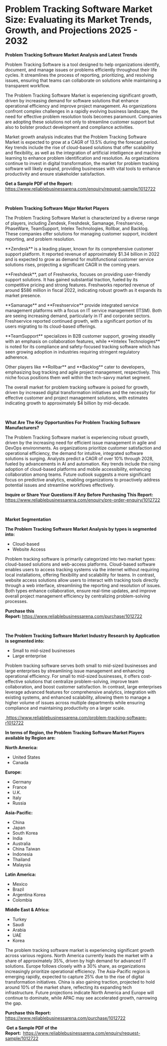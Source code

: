 <p><h1>Problem Tracking Software Market Size: Evaluating its Market Trends, Growth, and Projections 2025 - 2032</h1></p><p><strong>Problem Tracking Software Market Analysis and Latest Trends</strong></p>
<p><p>Problem Tracking Software is a tool designed to help organizations identify, document, and manage issues or problems efficiently throughout their life cycles. It streamlines the process of reporting, prioritizing, and resolving issues, ensuring that teams can collaborate on solutions while maintaining a transparent workflow. </p><p>The Problem Tracking Software Market is experiencing significant growth, driven by increasing demand for software solutions that enhance operational efficiency and improve project management. As organizations confront complex challenges in a rapidly evolving business landscape, the need for effective problem resolution tools becomes paramount. Companies are adopting these solutions not only to streamline customer support but also to bolster product development and compliance activities.</p><p>Market growth analysis indicates that the Problem Tracking Software Market is expected to grow at a CAGR of 13.5% during the forecast period. Key trends include the rise of cloud-based solutions that offer scalability and flexibility, as well as the integration of artificial intelligence and machine learning to enhance problem identification and resolution. As organizations continue to invest in digital transformation, the market for problem tracking software will likely expand, providing businesses with vital tools to enhance productivity and ensure stakeholder satisfaction.</p></p>
<p><strong>Get a Sample PDF of the Report:&nbsp;</strong> <a href="https://www.reliablebusinessarena.com/enquiry/request-sample/1012722?utm_campaign=2137&utm_medium=2&utm_source=Github&utm_content=ia&utm_term=16042025&utm_id=problem-tracking-software">https://www.reliablebusinessarena.com/enquiry/request-sample/1012722</a></p>
<p>&nbsp;</p>
<p><strong>Problem Tracking Software Major Market Players</strong></p>
<p><p>The Problem Tracking Software Market is characterized by a diverse range of players, including Zendesk, Freshdesk, Samanage, Freshservice, PhaseWare, TeamSupport, Intelex Technologies, Rollbar, and Backlog. These companies offer solutions for managing customer support, incident reporting, and problem resolution.</p><p>**Zendesk** is a leading player, known for its comprehensive customer support platform. It reported revenue of approximately $1.34 billion in 2022 and is expected to grow as demand for multifunctional customer service solutions rises, projecting a significant CAGR in the coming years.</p><p>**Freshdesk**, part of Freshworks, focuses on providing user-friendly support solutions. It has gained substantial traction, fueled by its competitive pricing and strong features. Freshworks reported revenue of around $586 million in fiscal 2022, indicating robust growth as it expands its market presence.</p><p>**Samanage** and **Freshservice** provide integrated service management platforms with a focus on IT service management (ITSM). Both are seeing increasing demand, particularly in IT and corporate sectors. Freshservice reported continued growth, with a significant portion of its users migrating to its cloud-based offerings.</p><p>**TeamSupport** specializes in B2B customer support, growing steadily with an emphasis on collaboration features, while **Intelex Technologies** is noted for its compliance and safety-focused tracking software which has seen growing adoption in industries requiring stringent regulatory adherence.</p><p>Other players like **Rollbar** and **Backlog** cater to developers, emphasizing bug tracking and agile project management, respectively. This niche focus positions them well within the tech-savvy market segment.</p><p>The overall market for problem tracking software is poised for growth, driven by increased digital transformation initiatives and the necessity for effective customer and project management solutions, with estimates indicating growth to approximately $4 billion by mid-decade.</p></p>
<p>&nbsp;</p>
<p><strong>What Are The Key Opportunities For Problem Tracking Software Manufacturers?</strong></p>
<p><p>The Problem Tracking Software market is experiencing robust growth, driven by the increasing need for efficient issue management in agile and DevOps environments. As organizations prioritize customer satisfaction and operational efficiency, the demand for intuitive, integrated software solutions is surging. Analysts predict a CAGR of over 10% through 2028, fueled by advancements in AI and automation. Key trends include the rising adoption of cloud-based platforms and mobile accessibility, enhancing collaboration among teams. Future outlook suggests a more significant focus on predictive analytics, enabling organizations to proactively address potential issues and streamline workflows effectively.</p></p>
<p><strong>Inquire or Share Your Questions If Any Before Purchasing This Report:</strong> <a href="https://www.reliablebusinessarena.com/enquiry/pre-order-enquiry/1012722?utm_campaign=2137&utm_medium=2&utm_source=Github&utm_content=ia&utm_term=16042025&utm_id=problem-tracking-software">https://www.reliablebusinessarena.com/enquiry/pre-order-enquiry/1012722</a></p>
<p>&nbsp;</p>
<p><strong>Market Segmentation</strong></p>
<p><strong>The Problem Tracking Software Market Analysis by types is segmented into:</strong></p>
<p><ul><li>Cloud-based</li><li>Website Access</li></ul></p>
<p><p>Problem tracking software is primarily categorized into two market types: cloud-based solutions and web-access platforms. Cloud-based software enables users to access tracking systems via the internet without requiring local installations, offering flexibility and scalability for teams. In contrast, website access solutions allow users to interact with tracking tools directly through a web interface, streamlining the reporting and resolution of issues. Both types enhance collaboration, ensure real-time updates, and improve overall project management efficiency by centralizing problem-solving processes.</p></p>
<p><strong>Purchase this Report:&nbsp;</strong><a href="https://www.reliablebusinessarena.com/purchase/1012722?utm_campaign=2137&utm_medium=2&utm_source=Github&utm_content=ia&utm_term=16042025&utm_id=problem-tracking-software">https://www.reliablebusinessarena.com/purchase/1012722</a></p>
<p>&nbsp;</p>
<p><strong>The Problem Tracking Software Market Industry Research by Application is segmented into:</strong></p>
<p><ul><li>Small to mid-sized businesses</li><li>Large enterprise</li></ul></p>
<p><p>Problem tracking software serves both small to mid-sized businesses and large enterprises by streamlining issue management and enhancing operational efficiency. For small to mid-sized businesses, it offers cost-effective solutions that centralize problem-solving, improve team collaboration, and boost customer satisfaction. In contrast, large enterprises leverage advanced features for comprehensive analytics, integration with existing systems, and enhanced scalability, allowing them to manage a higher volume of issues across multiple departments while ensuring compliance and maintaining productivity on a larger scale.</p></p>
<p><a href="https://www.reliablebusinessarena.com/problem-tracking-software-r1012722?utm_campaign=2137&utm_medium=2&utm_source=Github&utm_content=ia&utm_term=16042025&utm_id=problem-tracking-software">&nbsp;https://www.reliablebusinessarena.com/problem-tracking-software-r1012722</a></p>
<p><strong>In terms of Region, the Problem Tracking Software Market Players available by Region are:</strong></p>
<p>
    <p> <strong> North America: </strong>
        <ul>
            <li>United States</li>
            <li>Canada</li>
        </ul>
        </p> 
    <p> <strong> Europe: </strong>
        <ul>
            <li>Germany</li>
            <li>France</li>
            <li>U.K.</li>
            <li>Italy</li>
            <li>Russia</li>
        </ul>
        </p> 
    <p> <strong> Asia-Pacific: </strong>
        <ul>
            <li>China</li>
            <li>Japan</li>
            <li>South Korea</li>
            <li>India</li>
            <li>Australia</li>
            <li>China Taiwan</li>
            <li>Indonesia</li>
            <li>Thailand</li>
            <li>Malaysia</li>
        </ul>
        </p> 
    <p> <strong> Latin America: </strong>
        <ul>
            <li>Mexico</li>
            <li>Brazil</li>
            <li>Argentina Korea</li>
            <li>Colombia</li>
        </ul>
        </p> 
    <p> <strong> Middle East & Africa: </strong>
        <ul>
            <li>Turkey</li>
            <li>Saudi</li>
            <li>Arabia</li>
            <li>UAE</li>
            <li>Korea</li>
        </ul>
    </p>
    </p>
<p><p>The problem tracking software market is experiencing significant growth across various regions. North America currently leads the market with a share of approximately 35%, driven by high demand for advanced IT solutions. Europe follows closely with a 30% share, as organizations increasingly prioritize operational efficiency. The Asia-Pacific region is emerging rapidly, expected to capture 25% due to the rise of digital transformation initiatives. China is also gaining traction, projected to hold around 10% of the market share, reflecting its expanding tech infrastructure. Future projections indicate North America and Europe will continue to dominate, while APAC may see accelerated growth, narrowing the gap.</p></p>
<p><strong>Purchase this Report: </strong><a href="https://www.reliablebusinessarena.com/purchase/1012722?utm_campaign=2137&utm_medium=2&utm_source=Github&utm_content=ia&utm_term=16042025&utm_id=problem-tracking-software">https://www.reliablebusinessarena.com/purchase/1012722</a></p>
<p>&nbsp;<strong>Get a Sample PDF of the Report:&nbsp;&nbsp;</strong><a href="https://www.reliablebusinessarena.com/enquiry/request-sample/1012722?utm_campaign=2137&utm_medium=2&utm_source=Github&utm_content=ia&utm_term=16042025&utm_id=problem-tracking-software">https://www.reliablebusinessarena.com/enquiry/request-sample/1012722</a></p>
<p><strong></strong></p>
<p><p></p><p></p><p></p></p>